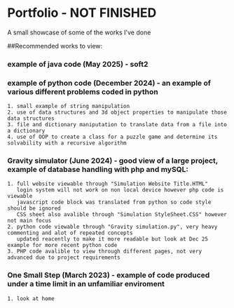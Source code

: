 # Portfolio - NOT FINISHED
A small showcase of some of the works I've done 

##Recommended works to view:
###  example of java code (May 2025) - soft2
###  example of python code (December 2024) - an example of various different problems coded in python
    1. small example of string manipulation 
    2. use of data structures and 3d object properties to manipulate those data structures 
    3. file and dictionary maniputation to translate data from a file into a dictionary
    4. use of OOP to create a class for a puzzle game and determine its solvability with a recursive algorithm
###  Gravity simulator (June 2024) - good view of a large project, example of database handling with php and mySQL:
    1. full website viewable through "Simulation Website Title.HTML"
       login system will not work on non local device however php code is viewable 
       javascript code block was translated from python so code style should be ignored
       CSS sheet also avalible through "Simulation StyleSheet.CSS" however not main focus 
    2. python code viewable through "Gravity simulation.py", very heavy commenting and alot of repeated concepts
       updated reacently to make it more readable but look at Dec 25 example for more recent python code
    3. PHP code avalible to view through different pages, not very advanced due to project requirements 
###  One Small Step (March 2023) - example of code produced under a time limit in an unfamiliar enviroment
    1. look at home
  
